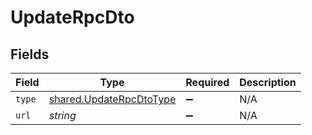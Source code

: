# UpdateRpcDto


## Fields

| Field                                                                     | Type                                                                      | Required                                                                  | Description                                                               |
| ------------------------------------------------------------------------- | ------------------------------------------------------------------------- | ------------------------------------------------------------------------- | ------------------------------------------------------------------------- |
| `type`                                                                    | [shared.UpdateRpcDtoType](../../../sdk/models/shared/updaterpcdtotype.md) | :heavy_minus_sign:                                                        | N/A                                                                       |
| `url`                                                                     | *string*                                                                  | :heavy_minus_sign:                                                        | N/A                                                                       |